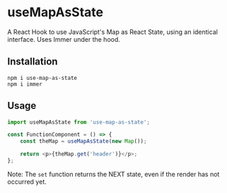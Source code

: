 # useMapAsState

A React Hook to use JavaScript's Map as React State, using an identical interface. Uses Immer under the hood.

## Installation

```
npm i use-map-as-state
npm i immer
```

## Usage

```typescript
import useMapAsState from 'use-map-as-state';

const FunctionComponent = () => {
    const theMap = useMapAsState(new Map());

    return <p>{theMap.get('header')}</p>;
};
```

Note: The `set` function returns the NEXT state, even if the render has not occurred yet.
